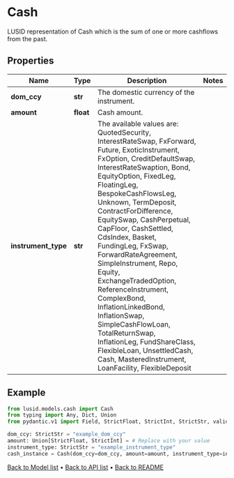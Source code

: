 # Cash

LUSID representation of Cash which is the sum of one or more cashflows from the past.
## Properties
Name | Type | Description | Notes
------------ | ------------- | ------------- | -------------
**dom_ccy** | **str** | The domestic currency of the instrument. | 
**amount** | **float** | Cash amount. | 
**instrument_type** | **str** | The available values are: QuotedSecurity, InterestRateSwap, FxForward, Future, ExoticInstrument, FxOption, CreditDefaultSwap, InterestRateSwaption, Bond, EquityOption, FixedLeg, FloatingLeg, BespokeCashFlowsLeg, Unknown, TermDeposit, ContractForDifference, EquitySwap, CashPerpetual, CapFloor, CashSettled, CdsIndex, Basket, FundingLeg, FxSwap, ForwardRateAgreement, SimpleInstrument, Repo, Equity, ExchangeTradedOption, ReferenceInstrument, ComplexBond, InflationLinkedBond, InflationSwap, SimpleCashFlowLoan, TotalReturnSwap, InflationLeg, FundShareClass, FlexibleLoan, UnsettledCash, Cash, MasteredInstrument, LoanFacility, FlexibleDeposit | 
## Example

```python
from lusid.models.cash import Cash
from typing import Any, Dict, Union
from pydantic.v1 import Field, StrictFloat, StrictInt, StrictStr, validator

dom_ccy: StrictStr = "example_dom_ccy"
amount: Union[StrictFloat, StrictInt] = # Replace with your value
instrument_type: StrictStr = "example_instrument_type"
cash_instance = Cash(dom_ccy=dom_ccy, amount=amount, instrument_type=instrument_type)

```

[Back to Model list](../README.md#documentation-for-models) &#8226; [Back to API list](../README.md#documentation-for-api-endpoints) &#8226; [Back to README](../README.md)

